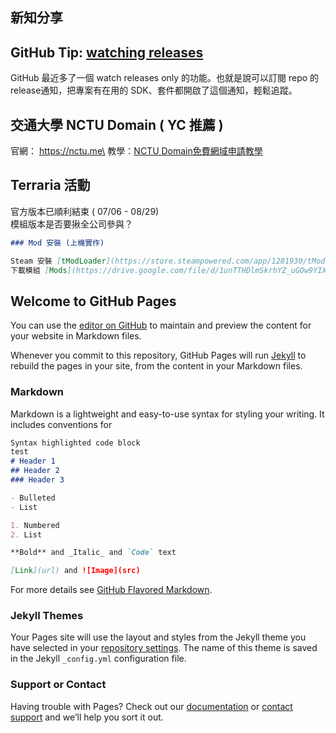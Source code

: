## 新知分享

## GitHub Tip: [watching releases](https://www.jessesquires.com/blog/2020/07/30/github-tip-watching-releases/)
GitHub 最近多了一個 watch releases only 的功能。也就是說可以訂閱 repo 的 release通知，把專案有在用的 SDK、套件都開啟了這個通知，輕鬆追蹤。

## 交通大學 NCTU Domain ( YC 推薦 )
官網： https://nctu.me\
教學：[NCTU Domain免費網域申請教學](https://medium.com/@NorthBei/nctu-domain免費網域申請教學-b629fdaaad90)

## Terraria 活動
官方版本已順利結束 ( 07/06 - 08/29)\
模組版本是否要揪全公司參與？

```markdown
### Mod 安裝 (上機實作)

Steam 安裝 [tModLoader](https://store.steampowered.com/app/1281930/tModLoader/)
下載模組 [Mods](https://drive.google.com/file/d/1unTTHDlmSkrhYZ_uGOw9YIXgdGi0ukzL/view?usp=sharing)


```

## Welcome to GitHub Pages

You can use the [editor on GitHub](https://github.com/ronyich/news/edit/gh-pages/index.md) to maintain and preview the content for your website in Markdown files.

Whenever you commit to this repository, GitHub Pages will run [Jekyll](https://jekyllrb.com/) to rebuild the pages in your site, from the content in your Markdown files.

### Markdown

Markdown is a lightweight and easy-to-use syntax for styling your writing. It includes conventions for

```markdown
Syntax highlighted code block
test
# Header 1
## Header 2
### Header 3

- Bulleted
- List

1. Numbered
2. List

**Bold** and _Italic_ and `Code` text

[Link](url) and ![Image](src)
```

For more details see [GitHub Flavored Markdown](https://guides.github.com/features/mastering-markdown/).

### Jekyll Themes

Your Pages site will use the layout and styles from the Jekyll theme you have selected in your [repository settings](https://github.com/ronyich/news/settings). The name of this theme is saved in the Jekyll `_config.yml` configuration file.

### Support or Contact

Having trouble with Pages? Check out our [documentation](https://docs.github.com/categories/github-pages-basics/) or [contact support](https://github.com/contact) and we’ll help you sort it out.
